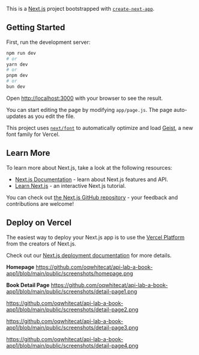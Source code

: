 This is a [Next.js](https://nextjs.org) project bootstrapped with [`create-next-app`](https://nextjs.org/docs/app/api-reference/cli/create-next-app).

## Getting Started

First, run the development server:

```bash
npm run dev
# or
yarn dev
# or
pnpm dev
# or
bun dev
```

Open [http://localhost:3000](http://localhost:3000) with your browser to see the result.

You can start editing the page by modifying `app/page.js`. The page auto-updates as you edit the file.

This project uses [`next/font`](https://nextjs.org/docs/app/building-your-application/optimizing/fonts) to automatically optimize and load [Geist](https://vercel.com/font), a new font family for Vercel.

## Learn More

To learn more about Next.js, take a look at the following resources:

- [Next.js Documentation](https://nextjs.org/docs) - learn about Next.js features and API.
- [Learn Next.js](https://nextjs.org/learn) - an interactive Next.js tutorial.

You can check out [the Next.js GitHub repository](https://github.com/vercel/next.js) - your feedback and contributions are welcome!

## Deploy on Vercel

The easiest way to deploy your Next.js app is to use the [Vercel Platform](https://vercel.com/new?utm_medium=default-template&filter=next.js&utm_source=create-next-app&utm_campaign=create-next-app-readme) from the creators of Next.js.

Check out our [Next.js deployment documentation](https://nextjs.org/docs/app/building-your-application/deploying) for more details.

**Homepage**
https://github.com/oqwhitecat/api-lab-a-book-app1/blob/main/public/screenshots/homepage.png

**Book Detail Page**
https://github.com/oqwhitecat/api-lab-a-book-app1/blob/main/public/screenshots/detail-page1.png

https://github.com/oqwhitecat/api-lab-a-book-app1/blob/main/public/screenshots/detail-page2.png

https://github.com/oqwhitecat/api-lab-a-book-app1/blob/main/public/screenshots/detail-page3.png

https://github.com/oqwhitecat/api-lab-a-book-app1/blob/main/public/screenshots/detail-page4.png

